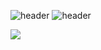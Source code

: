 
![header](https://capsule-render.vercel.app/api?type=waving&height=200&text=VenusIm)
![header](https://capsule-render.vercel.app/api?type=waving&height=200&text=VenusIm&color=gradient")
<br/> 

<img src="https://github-readme-stats.vercel.app/api?username=VenusIm&show_icons=true&count_private=true&hide_border=true"/>

<br/> 

<!--
**VenusIm/VenusIm** is a ✨ _special_ ✨ repository because its `README.md` (this file) appears on your GitHub profile.

Here are some ideas to get you started:

- 🔭 I’m currently working on ...
- 🌱 I’m currently learning ...
- 👯 I’m looking to collaborate on ...
- 🤔 I’m looking for help with ...
- 💬 Ask me about ...
- 📫 How to reach me: ...
- 😄 Pronouns: ...
- ⚡ Fun fact: ...
-->
